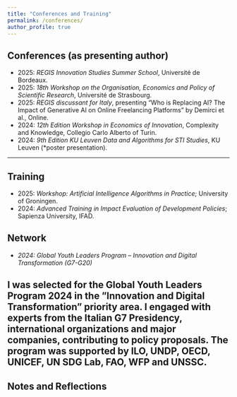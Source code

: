 ```yaml
---
title: "Conferences and Training"
permalink: /conferences/
author_profile: true
---
```


## Conferences (as presenting author)
- 2025: *REGIS Innovation Studies Summer School*, Université de Bordeaux.
- 2025: *18th Workshop on the Organisation, Economics and Policy of Scientific Research*, Université de Strasbourg.
- 2025: *REGIS discussant for Italy*, presenting “Who is Replacing AI? The Impact of Generative AI on Online
 Freelancing Platforms” by Demirci et al., Online.
- 2024: *12th Edition Workshop in Economics of Innovation*, Complexity and Knowledge, Collegio Carlo Alberto of Turin.
- 2024: *9th Edition KU Leuven Data and Algorithms for STI Studies*, KU Leuven (*poster presentation).

---

## Training

-  2025: *Workshop: Artificial Intelligence Algorithms in Practice*; University of Groningen.
-  2024: *Advanced Training in Impact Evaluation of Development Policies*; Sapienza University, IFAD.
## Network 
- *2024: Global Youth Leaders Program – Innovation and Digital Transformation (G7-G20)*
  
I was selected for the Global Youth Leaders Program 2024 in the ”Innovation and Digital Transformation” priority area. I engaged with experts from the Italian G7 Presidency, international organizations and major companies, contributing to policy proposals. The program was supported by ILO, UNDP, OECD, UNICEF, UN SDG Lab, FAO, WFP and UNSSC.
---

## Notes and Reflections
